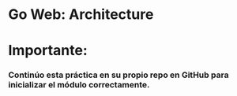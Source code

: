 # Go Web: Architecture

# Importante:

### Continúo esta práctica en su propio repo en GitHub para inicializar el módulo correctamente.
